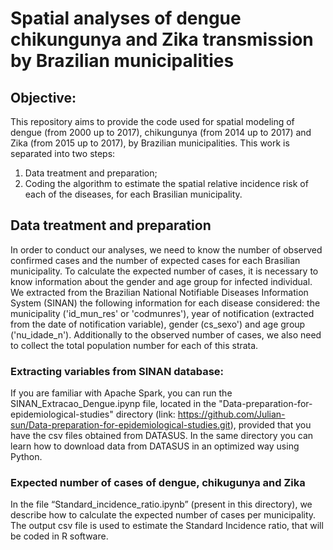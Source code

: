 # Spatial analyses of dengue chikungunya and Zika transmission by Brazilian municipalities

## Objective: 

This repository aims to provide the code used for spatial modeling of dengue (from 2000 up to 2017), chikungunya (from 2014 up to 2017) and Zika (from 2015 up to 2017), by Brazilian municipalities. This work is separated into two steps:

  1. Data treatment and preparation;
  2. Coding the algorithm to estimate the spatial relative incidence risk of each of the diseases, for each Brasilian municipality. 

## Data treatment and preparation

  In order to conduct our analyses, we need to know the number of  observed confirmed cases and the number of  expected cases for each Brasilian municipality. To calculate the expected number of cases, it is necessary to know information about the gender and age group for infected individual.  We extracted from the Brazilian National Notifiable Diseases Information System (SINAN) the following information for each disease considered: the municipality ('id_mun_res' or 'codmunres'), year of notification (extracted from the date of notification variable), gender (cs_sexo') and age group ('nu_idade_n'). Additionally to the observed number of cases, we also need to collect the total population number for each of this strata.

### Extracting variables from SINAN database: 
  
  If you are familiar with Apache Spark, you can run the SINAN_Extracao_Dengue.ipynp file, located in the  "Data-preparation-for-epidemiological-studies" directory (link: https://github.com/Julian-sun/Data-preparation-for-epidemiological-studies.git),  provided that you have the csv files obtained from  DATASUS.  In the same directory you can learn how to download data from DATASUS in an optimized way using Python.  

### Expected number of cases of dengue, chikugunya and Zika

  In the file “Standard_incidence_ratio.ipynb” (present in this directory), we describe how to calculate the expected number of cases per municipality. The output csv file is used to estimate the Standard Incidence ratio, that will be coded in R software. 
